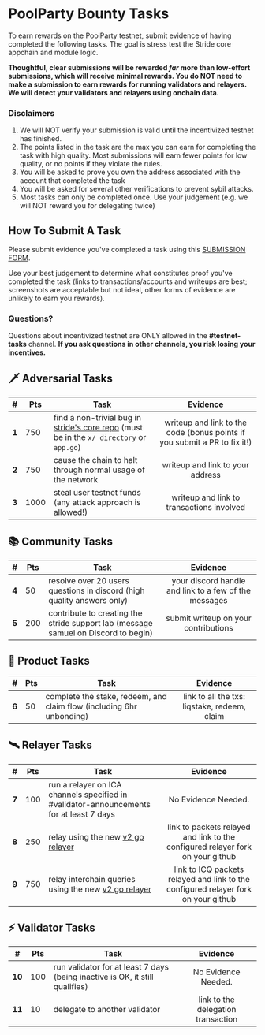 # PoolParty Bounty Tasks

To earn rewards on the PoolParty testnet, submit evidence of having completed the following tasks. The goal is stress test the Stride core appchain and module logic. 

**Thoughtful, clear submissions will be rewarded ***far*** more than low-effort submissions, which will receive minimal rewards. You do NOT need to make a submission to earn rewards for running validators and relayers. We will detect your validators and relayers using onchain data.**


### Disclaimers
1. We will NOT verify your submission is valid until the incentivized testnet has finished.
2. The points listed in the task are the max you can earn for completing the task with high quality. Most submissions will earn fewer points for low quality, or no points if they violate the rules.
3. You will be asked to prove you own the address associated with the account that completed the task
4. You will be asked for several other verifications to prevent sybil attacks. 
5. Most tasks can only be completed once. Use your judgement (e.g. we will NOT reward you for delegating twice)
## How To Submit A Task
Please submit evidence you've completed a task using this [SUBMISSION FORM](https://forms.gle/urhJDEkqfMM9h1367).

Use your best judgement to determine what constitutes proof you've completed the task (links to transactions/accounts and writeups are best; screenshots are acceptable but not ideal, other forms of evidence are unlikely to earn you rewards).  

### Questions?
Questions about incentivized testnet are ONLY allowed in the **#testnet-tasks** channel. **If you ask questions in other channels, you risk losing your incentives.**


## 🗡️ Adversarial Tasks
| # | Pts |  Task  | Evidence |
| -- | -- | ------------- |:-------------:|
| **1** | 750 | find a non-trivial bug in [stride's core repo](https://github.com/Stride-Labs/stride) (must be in the `x/ directory` or `app.go`) | writeup and link to the code (bonus points if you submit a PR to fix it!)|| **5** | 100 | spam network with transactions | writeup on your results and link to the blocks you spammed |
| **2** | 750 | cause the chain to halt through normal usage of the network | writeup and link to your address |
| **3** | 1000 | steal user testnet funds (any attack approach is allowed!) | writeup and link to transactions involved |


## 📚 Community Tasks
| # | Pts |  Task  | Evidence |
| -- | -- | ------------- |:-------------:|
| **4** | 50 | resolve over 20 users questions in discord (high quality answers only) | your discord handle and link to a few of the messages  |
| **5** | 200 | contribute to creating the stride support lab (message samuel on Discord to begin) | submit writeup on your contributions |

## 🌊 Product Tasks
| # | Pts |  Task  | Evidence |
| -- | -- | ------------- |:-------------:|
| **6** | 50 | complete the stake, redeem, and claim flow (including 6hr unbonding) | link to all the txs: liqstake, redeem, claim |

## 🛰  Relayer Tasks 

| # | Pts |  Task  | Evidence |
| -- | -- | ------------- |:-------------:|
| **7** | 100 | run a relayer on ICA channels specified in #validator-announcements for at least 7 days | No Evidence Needed. |
| **8** | 250 | relay using the new [v2 go relayer](https://github.com/cosmos/relayer/releases/tag/v2.0.0-rc4)      | link to packets relayed and link to the configured relayer fork on your github |
| **9** | 750 | relay interchain queries using the new [v2 go relayer](https://github.com/cosmos/relayer/releases/tag/v2.0.0-rc4) | link to ICQ packets relayed and link to the configured relayer fork on your github |

## ⚡ Validator Tasks 

| # | Pts |  Task  | Evidence |
| -- | -- | ------------- |:-------------:|
| **10** | 100 | run validator for at least 7 days (being inactive is OK, it still qualifies) | No Evidence Needed. |
| **11** | 10 | delegate to another validator  | link to the delegation transaction |
